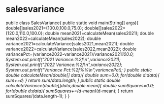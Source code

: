 # salesvariance
public class SalesVariance{
public static void main(String[] args){
double[]sales2021={100.0,100.0,75.0};
double[]sales2022={120.0,110.0,100.0};
double mean2021=calculateMean(sales2021);
double mean2022=calculateMean(sales2022);
double variance2021=calculateVariance(sales2021,mean2021);
double variance2022=calculateVariance(sales2022,mean2022);
double variancePct=(variance2022-variance2021)/variance2021*100.0;
System.out.printf("2021 Variance:%2f\n",variance2021);
System.out.printf("2022 Variance:%2f\n",variance2022);
System.out.printf("Variance Pct:%2f%%\n",variancePct);
}
public static double calculateMean(double[] data){
double sum=0.0;
for(double d:data){
sum+=d;
}
return sum/data.length;
}
public static double calculateVariance(double[]data,double mean){
double sumSquares=0.0;
for(double d:data){
sumSquares+=(d-mean)*(d-mean);
}
return sumSquares/(data.length-1);
}
}
